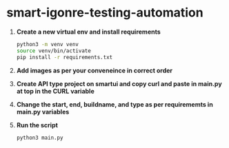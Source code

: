 # smart-igonre-testing-automation

1. **Create a new virtual env and install requirements**

    ```sh
    python3 -m venv venv
    source venv/bin/activate
    pip install -r requirements.txt
    ```

2. **Add images as per your conveneince in correct order**

3. **Create API type project on smartui and copy curl and paste in main.py at top in the CURL variable** 

4. **Change the start, end, buildname, and type as per requirememts in main.py variables**

5. **Run the script**
 
    ```sh
    python3 main.py 
    ```
    